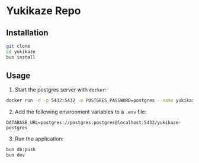 # Yukikaze Repo

## Installation

```bash
git clone
cd yukikaze
bun install
```

## Usage

1. Start the postgres server with `docker`:

```bash
docker run -d -p 5432:5432 -e POSTGRES_PASSWORD=postgres --name yukikaze-postgres postgres
```

2. Add the following environment variables to a `.env` file:

```
DATABASE_URL=postgres://postgres:postgres@localhost:5432/yukikaze-postgres
```

3. Run the application:

```bash
bun db:push
bun dev
```

